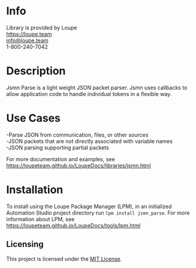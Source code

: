 # Info
Library is provided by Loupe  
https://loupe.team  
info@loupe.team  
1-800-240-7042  

# Description
Jsmn Parse is a light weight JSON packet parser. Jsmn uses callbacks to allow application code to handle individual tokens in a flexible way.

# Use Cases
-Parse JSON from communication, files, or other sources  
-JSON packets that are not directly associated with variable names  
-JSON parsing supporting partial packets  

For more documentation and examples, see https://loupeteam.github.io/LoupeDocs/libraries/jsmn.html

# Installation
To install using the Loupe Package Manager (LPM), in an initialized Automation Studio project directory run `lpm install jsmn_parse`. For more information about LPM, see https://loupeteam.github.io/LoupeDocs/tools/lpm.html

## Licensing

This project is licensed under the [MIT License](LICENSE).
